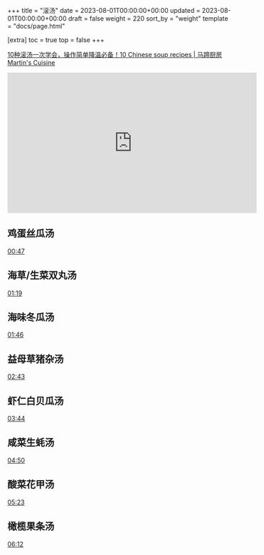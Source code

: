 +++
title = "滚汤"
date = 2023-08-01T00:00:00+00:00
updated = 2023-08-01T00:00:00+00:00
draft = false
weight = 220
sort_by = "weight"
template = "docs/page.html"

[extra]
toc = true
top = false
+++


[10种滚汤一次学会，操作简单降温必备！10 Chinese soup recipes | 马蹄厨房 Martin's Cuisine](https://www.youtube.com/watch?v=gUcrNh7tY4k)

<iframe width="560" height="315" src="https://www.youtube.com/embed/gUcrNh7tY4k" title="YouTube video player" frameborder="0" allow="accelerometer; autoplay; clipboard-write; encrypted-media; gyroscope; picture-in-picture" allowfullscreen></iframe>

## 鸡蛋丝瓜汤

[00:47](https://www.youtube.com/watch?v=gUcrNh7tY4k&t=47s)

## 海草/生菜双丸汤 

[01:19](https://www.youtube.com/watch?v=gUcrNh7tY4k&t=79s)

## 海味冬瓜汤

[01:46](https://www.youtube.com/watch?v=gUcrNh7tY4k&t=106s)

## 益母草猪杂汤

[02:43](https://www.youtube.com/watch?v=gUcrNh7tY4k&t=163s)

## 虾仁白贝瓜汤

[03:44](https://www.youtube.com/watch?v=gUcrNh7tY4k&t=224s)
 
## 咸菜生蚝汤

[04:50](https://www.youtube.com/watch?v=gUcrNh7tY4k&t=290s)
 
## 酸菜花甲汤

[05:23](https://www.youtube.com/watch?v=gUcrNh7tY4k&t=323s)

## 橄榄果条汤

[06:12](https://www.youtube.com/watch?v=gUcrNh7tY4k&t=372s)

